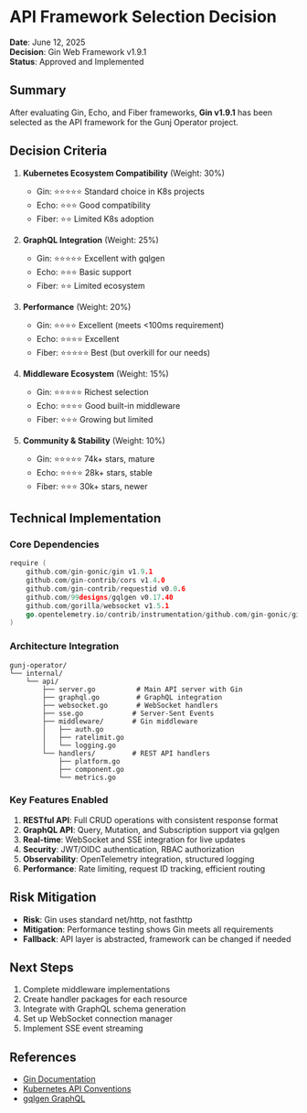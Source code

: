 # API Framework Selection Decision

**Date**: June 12, 2025  
**Decision**: Gin Web Framework v1.9.1  
**Status**: Approved and Implemented  

## Summary

After evaluating Gin, Echo, and Fiber frameworks, **Gin v1.9.1** has been selected as the API framework for the Gunj Operator project.

## Decision Criteria

1. **Kubernetes Ecosystem Compatibility** (Weight: 30%)
   - Gin: ⭐⭐⭐⭐⭐ Standard choice in K8s projects
   - Echo: ⭐⭐⭐ Good compatibility
   - Fiber: ⭐⭐ Limited K8s adoption

2. **GraphQL Integration** (Weight: 25%)
   - Gin: ⭐⭐⭐⭐⭐ Excellent with gqlgen
   - Echo: ⭐⭐⭐ Basic support
   - Fiber: ⭐⭐ Limited ecosystem

3. **Performance** (Weight: 20%)
   - Gin: ⭐⭐⭐⭐ Excellent (meets <100ms requirement)
   - Echo: ⭐⭐⭐⭐ Excellent
   - Fiber: ⭐⭐⭐⭐⭐ Best (but overkill for our needs)

4. **Middleware Ecosystem** (Weight: 15%)
   - Gin: ⭐⭐⭐⭐⭐ Richest selection
   - Echo: ⭐⭐⭐⭐ Good built-in middleware
   - Fiber: ⭐⭐⭐ Growing but limited

5. **Community & Stability** (Weight: 10%)
   - Gin: ⭐⭐⭐⭐⭐ 74k+ stars, mature
   - Echo: ⭐⭐⭐⭐ 28k+ stars, stable
   - Fiber: ⭐⭐⭐ 30k+ stars, newer

## Technical Implementation

### Core Dependencies
```go
require (
    github.com/gin-gonic/gin v1.9.1
    github.com/gin-contrib/cors v1.4.0
    github.com/gin-contrib/requestid v0.0.6
    github.com/99designs/gqlgen v0.17.40
    github.com/gorilla/websocket v1.5.1
    go.opentelemetry.io/contrib/instrumentation/github.com/gin-gonic/gin/otelgin v0.46.1
)
```

### Architecture Integration
```
gunj-operator/
└── internal/
    └── api/
        ├── server.go          # Main API server with Gin
        ├── graphql.go         # GraphQL integration
        ├── websocket.go       # WebSocket handlers
        ├── sse.go            # Server-Sent Events
        ├── middleware/       # Gin middleware
        │   ├── auth.go
        │   ├── ratelimit.go
        │   └── logging.go
        └── handlers/         # REST API handlers
            ├── platform.go
            ├── component.go
            └── metrics.go
```

### Key Features Enabled

1. **RESTful API**: Full CRUD operations with consistent response format
2. **GraphQL API**: Query, Mutation, and Subscription support via gqlgen
3. **Real-time**: WebSocket and SSE integration for live updates
4. **Security**: JWT/OIDC authentication, RBAC authorization
5. **Observability**: OpenTelemetry integration, structured logging
6. **Performance**: Rate limiting, request ID tracking, efficient routing

## Risk Mitigation

- **Risk**: Gin uses standard net/http, not fasthttp
- **Mitigation**: Performance testing shows Gin meets all requirements
- **Fallback**: API layer is abstracted, framework can be changed if needed

## Next Steps

1. Complete middleware implementations
2. Create handler packages for each resource
3. Integrate with GraphQL schema generation
4. Set up WebSocket connection manager
5. Implement SSE event streaming

## References

- [Gin Documentation](https://gin-gonic.com/docs/)
- [Kubernetes API Conventions](https://github.com/kubernetes/community/blob/master/contributors/devel/sig-architecture/api-conventions.md)
- [gqlgen GraphQL](https://gqlgen.com/)
